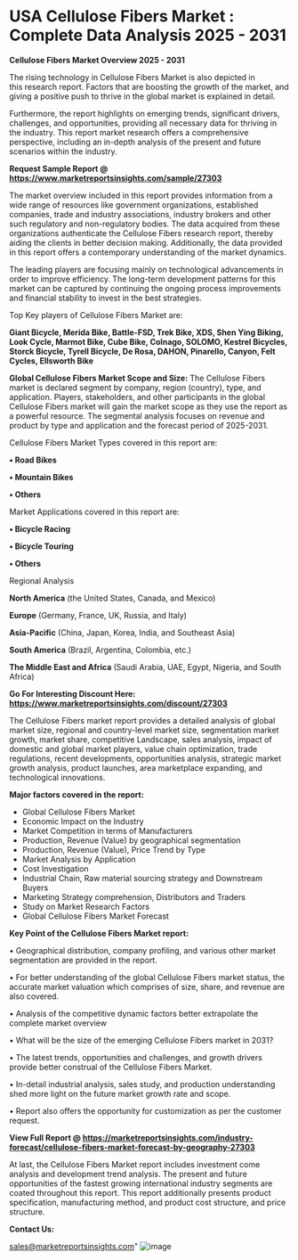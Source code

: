 # USA Cellulose Fibers Market : Complete Data Analysis 2025 - 2031

<Strong> Cellulose Fibers Market Overview 2025 - 2031</strong>

The rising technology in Cellulose Fibers Market is also depicted in this research report. Factors that are boosting the growth of the market, and giving a positive push to thrive in the global market is explained in detail.

Furthermore, the report highlights on emerging trends, significant drivers, challenges, and opportunities, providing all necessary data for thriving in the industry. This report market research offers a comprehensive perspective, including an in-depth analysis of the present and future scenarios within the industry.

<strong>Request Sample Report @ <a href=https://www.marketreportsinsights.com/sample/27303>https://www.marketreportsinsights.com/sample/27303</a></strong>

The market overview included in this report provides information from a wide range of resources like government organizations, established companies, trade and industry associations, industry brokers and other such regulatory and non-regulatory bodies. The data acquired from these organizations authenticate the Cellulose Fibers research report, thereby aiding the clients in better decision making. Additionally, the data provided in this report offers a contemporary understanding of the market dynamics.

The leading players are focusing mainly on technological advancements in order to improve efficiency. The long-term development patterns for this market can be captured by continuing the ongoing process improvements and financial stability to invest in the best strategies.

Top Key players of Cellulose Fibers Market are:

<strong>Giant Bicycle, Merida Bike, Battle-FSD, Trek Bike, XDS, Shen Ying Biking, Look Cycle, Marmot Bike, Cube Bike, Colnago, SOLOMO, Kestrel Bicycles, Storck Bicycle, Tyrell Bicycle, De Rosa, DAHON, Pinarello, Canyon, Felt Cycles, Ellsworth Bike</strong>

<strong><b>Global Cellulose Fibers Market Scope and Size:</b></strong>
The Cellulose Fibers market is declared segment by company, region (country), type, and application. Players, stakeholders, and other participants in the global Cellulose Fibers market will gain the market scope as they use the report as a powerful resource. The segmental analysis focuses on revenue and product by type and application and the forecast period of 2025-2031.

Cellulose Fibers Market Types covered in this report are:

<strong>• Road Bikes

• Mountain Bikes

• Others</strong>

Market Applications covered in this report are:

<strong>• Bicycle Racing

• Bicycle Touring

• Others</strong> 

Regional Analysis

<strong>North America</strong> (the United States, Canada, and Mexico)

<strong>Europe</strong> (Germany, France, UK, Russia, and Italy)

<strong>Asia-Pacific</strong> (China, Japan, Korea, India, and Southeast Asia)

<strong>South America</strong> (Brazil, Argentina, Colombia, etc.)

<strong>The Middle East and Africa</strong> (Saudi Arabia, UAE, Egypt, Nigeria, and South Africa)

<strong>Go For Interesting Discount Here: <a href=https://www.marketreportsinsights.com/discount/27303>https://www.marketreportsinsights.com/discount/27303</a></strong>

The Cellulose Fibers market report provides a detailed analysis of global market size, regional and country-level market size, segmentation market growth, market share, competitive Landscape, sales analysis, impact of domestic and global market players, value chain optimization, trade regulations, recent developments, opportunities analysis, strategic market growth analysis, product launches, area marketplace expanding, and technological innovations.

<strong><b>Major factors covered in the report:</b></strong>
<ul>
  <li>Global Cellulose Fibers Market </li>
  <li>Economic Impact on the Industry</li>
  <li>Market Competition in terms of Manufacturers</li>
  <li>Production, Revenue (Value) by geographical segmentation</li>
  <li>Production, Revenue (Value), Price Trend by Type</li>
  <li>Market Analysis by Application</li>
  <li>Cost Investigation</li>
  <li>Industrial Chain, Raw material sourcing strategy and Downstream Buyers</li>
  <li>Marketing Strategy comprehension, Distributors and Traders</li>
  <li>Study on Market Research Factors</li>
  <li>Global Cellulose Fibers Market Forecast</li>
</ul>

<strong><b>Key Point of the Cellulose Fibers Market report:</b></strong>

• Geographical distribution, company profiling, and various other market segmentation are provided in the report.

• For better understanding of the global Cellulose Fibers market status, the accurate market valuation which comprises of size, share, and revenue are also covered.

• Analysis of the competitive dynamic factors better extrapolate the complete market overview

• What will be the size of the emerging Cellulose Fibers market in 2031?

• The latest trends, opportunities and challenges, and growth drivers provide better construal of the Cellulose Fibers Market.

• In-detail industrial analysis, sales study, and production understanding shed more light on the future market growth rate and scope.

• Report also offers the opportunity for customization as per the customer request.

<strong><b>View Full Report @ <a href=https://marketreportsinsights.com/industry-forecast/cellulose-fibers-market-forecast-by-geography-27303>https://marketreportsinsights.com/industry-forecast/cellulose-fibers-market-forecast-by-geography-27303</a></b></strong>


At last, the Cellulose Fibers Market report includes investment come analysis and development trend analysis. The present and future opportunities of the fastest growing international industry segments are coated throughout this report. This report additionally presents product specification, manufacturing method, and product cost structure, and price structure.

<strong>Contact Us:</strong>

sales@marketreportsinsights.com"
![image](https://github.com/user-attachments/assets/4b623770-be1c-4307-92ad-4ca824ec64ba)

